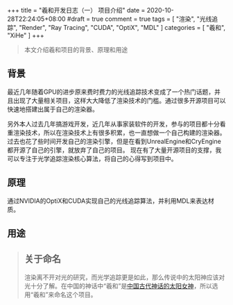 +++
title = "羲和开发日志（一） 项目介绍"
date = 2020-10-28T22:24:05+08:00
#draft = true
comment = true
tags = [ "渲染", "光线追踪", "Render", "Ray Tracing", "CUDA", "OptiX", "MDL" ]
categories = [ "羲和", "XiHe" ]
+++

> 本文介绍羲和项目的背景、原理和用途

## 背景

最近几年随着GPU的进步原来费时费力的光线追踪技术变成了一个热门话题，并且出现了大量相关项目，这样大大降低了渲染技术的门槛。通过很多开源项目可以快速地搭建出属于自己的渲染器。

另外本人过去几年搞游戏开发，近几年从事家装软件的开发，参与的项目都十分看重渲染技术，所以在渲染技术上有很多积累，也一直想做一个自己构建的渲染器。
过去也花了些时间开发自己的渲染引擎，但是在看到UnrealEngine和CryEngine都开源了自己的引擎，就放弃了自己的项目。
现在有了大量开源项目的支撑，我可以专注于光学追踪渲染核心算法，将自己的心得写到项目中。

## 原理

通过NVIDIA的OptiX和CUDA实现自己的光线追踪算法，并利用MDL来表达材质。

## 用途

> ## 关于命名
> 
> 渲染离不开对光的研究，而光学追踪更是如此，那么传说中的太阳神应该对光十分了解。在中国的神话中“羲和”是[中国古代神话的太阳女神](https://baike.baidu.com/item/%E7%BE%B2%E5%92%8C/278594)，所以选用“羲和”来命名这个项目。

